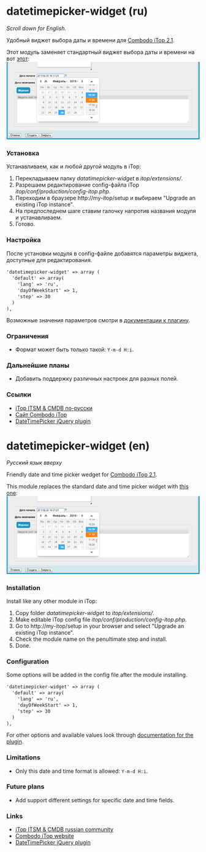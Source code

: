 datetimepicker-widget (ru)
===================================
*Scroll down for English.*

Удобный виджет выбора даты и времени для [Combodo iTop 2.1](http://combodo.com/itop).


Этот модуль заменяет стандартный виджет выбора даты и времени на вот [этот](https://github.com/xdan/datetimepicker):
![Date And Time Picker Widger for Combodo iTop](doc/datetimepicker-widget.png)

### Установка
Устанавливаем, как и любой другой модуль в iTop:
 1. Перекладываем папку *datatimepicker-widget* в *itop/extensions/*.
 2. Разрешаем редактирование config-файла iTop *itop/conf/production/config-itop.php*.
 3. Переходим в браузере http://my-itop/setup и выбираем "Upgrade an existing iTop instance".
 4. На предпоследнем шаге ставим галочку напротив названия модуля и устанавливаем.
 5. Готово.

### Настройка
После установки модуля в config-файле добавятся параметры виджета, доступные для редактирования.
```
'datetimepicker-widget' => array (
  'default' => array(
    'lang' => 'ru',
    'dayOfWeekStart' => 1,
    'step' => 30
  )
),
```
Возможные значения параметров смотри в [документации к плагину](http://xdsoft.net/jqplugins/datetimepicker/).

### Ограничения
- Формат может быть только такой: `Y-m-d H:i`.

### Дальнейшие планы
- Добавить поддержку различных настроек для разных полей.

### Ссылки
- [iTop ITSM & CMDB по-русски](http://community.itop-itsm.ru)
- [Сайт Combodo iTop](http://www.combodo.com/itop)
- [DateTimePicker jQuery plugin](http://xdsoft.net/jqplugins/datetimepicker/)


datetimepicker-widget (en)
===================================
*Русский язык вверху*

Friendly date and time picker wedget for [Combodo iTop 2.1](http://combodo.com/itop).


This module replaces the standard date and time picker widget with [this one](https://github.com/xdan/datetimepicker):
![Date And Time Picker Widger for Combodo iTop](doc/datetimepicker-widget.png)

### Installation
Install like any other module in iTop:
 1. Copy folder *datatimepicker-widget* to *itop/extensions/*.
 2. Make editable iTop config file *itop/conf/production/config-itop.php*.
 3. Go to http://my-itop/setup in your browser and select "Upgrade an existing iTop instance".
 4. Check the module name on the penultimate step and install.
 5. Done.

### Configuration
Some options will be added in the config file after the module installing.
```
'datetimepicker-widget' => array (
  'default' => array(
    'lang' => 'ru',
    'dayOfWeekStart' => 1,
    'step' => 30
  )
),
```
For other options and available values look through [documentation for the plugin](http://xdsoft.net/jqplugins/datetimepicker/).

### Limitations
 - Only this date and time format is allowed: `Y-m-d H:i`.

### Future plans
- Add support different settings for specific date and time fields.

### Links
- [iTop ITSM & CMDB russian community](http://community.itop-itsm.ru)
- [Combodo iTop website](http://www.combodo.com/itop)
- [DateTimePicker jQuery plugin](http://xdsoft.net/jqplugins/datetimepicker/)
